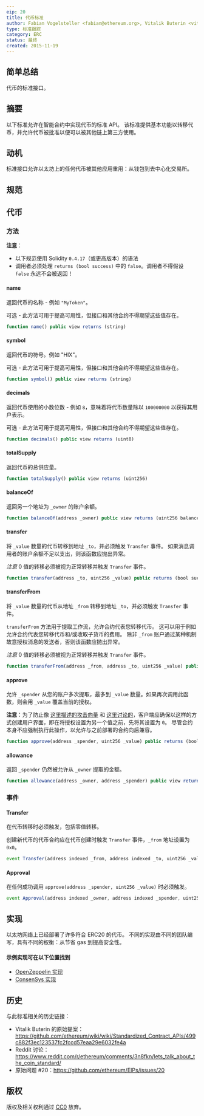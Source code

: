 ```yaml
---
eip: 20
title: 代币标准
author: Fabian Vogelsteller <fabian@ethereum.org>, Vitalik Buterin <vitalik.buterin@ethereum.org>
type: 标准跟踪
category: ERC
status: 最终
created: 2015-11-19
---
```


## 简单总结

代币的标准接口。


## 摘要

以下标准允许在智能合约中实现代币的标准 API。
该标准提供基本功能以转移代币，并允许代币被批准以便可以被其他链上第三方使用。


## 动机

标准接口允许以太坊上的任何代币被其他应用重用：从钱包到去中心化交易所。


## 规范

## 代币
### 方法

**注意**：
 - 以下规范使用 Solidity `0.4.17`（或更高版本）的语法
 - 调用者必须处理 `returns (bool success)` 中的 `false`。调用者不得假设 `false` 永远不会被返回！


#### name

返回代币的名称 - 例如 `"MyToken"`。

可选 - 此方法可用于提高可用性，但接口和其他合约不得期望这些值存在。


``` js
function name() public view returns (string)
```


#### symbol

返回代币的符号。例如 "HIX"。

可选 - 此方法可用于提高可用性，但接口和其他合约不得期望这些值存在。

``` js
function symbol() public view returns (string)
```



#### decimals

返回代币使用的小数位数 - 例如 `8`，意味着将代币数量除以 `100000000` 以获得其用户表示。

可选 - 此方法可用于提高可用性，但接口和其他合约不得期望这些值存在。

``` js
function decimals() public view returns (uint8)
```


#### totalSupply

返回代币的总供应量。

``` js
function totalSupply() public view returns (uint256)
```



#### balanceOf

返回另一个地址为 `_owner` 的账户余额。

``` js
function balanceOf(address _owner) public view returns (uint256 balance)
```



#### transfer

将 `_value` 数量的代币转移到地址 `_to`，并必须触发 `Transfer` 事件。
如果消息调用者的账户余额不足以支出，则该函数应抛出异常。

*注意* 0 值的转移必须被视为正常转移并触发 `Transfer` 事件。

``` js
function transfer(address _to, uint256 _value) public returns (bool success)
```



#### transferFrom

将 `_value` 数量的代币从地址 `_from` 转移到地址 `_to`，并必须触发 `Transfer` 事件。

`transferFrom` 方法用于提取工作流，允许合约代表您转移代币。
这可以用于例如允许合约代表您转移代币和/或收取子货币的费用。
除非 `_from` 账户通过某种机制故意授权消息的发送者，否则该函数应抛出异常。

*注意* 0 值的转移必须被视为正常转移并触发 `Transfer` 事件。

``` js
function transferFrom(address _from, address _to, uint256 _value) public returns (bool success)
```



#### approve

允许 `_spender` 从您的账户多次提取，最多到 `_value` 数量。如果再次调用此函数，则会用 `_value` 覆盖当前的授权。

**注意**：为了防止像 [这里描述的攻击向量](https://docs.google.com/document/d/1YLPtQxZu1UAvO9cZ1O2RPXBbT0mooh4DYKjA_jp-RLM/) 和 [这里讨论的](https://github.com/ethereum/EIPs/issues/20#issuecomment-263524729)，客户端应确保以这样的方式创建用户界面，即在将授权设置为另一个值之前，先将其设置为 `0`。
尽管合约本身不应强制执行此操作，以允许与之前部署的合约向后兼容。

``` js
function approve(address _spender, uint256 _value) public returns (bool success)
```


#### allowance

返回 `_spender` 仍然被允许从 `_owner` 提取的金额。

``` js
function allowance(address _owner, address _spender) public view returns (uint256 remaining)
```



### 事件


#### Transfer

在代币转移时必须触发，包括零值转移。

创建新代币的代币合约应在代币创建时触发 `Transfer` 事件，`_from` 地址设置为 `0x0`。

``` js
event Transfer(address indexed _from, address indexed _to, uint256 _value)
```



#### Approval

在任何成功调用 `approve(address _spender, uint256 _value)` 时必须触发。

``` js
event Approval(address indexed _owner, address indexed _spender, uint256 _value)
```



## 实现

以太坊网络上已经部署了许多符合 ERC20 的代币。
不同的实现由不同的团队编写，具有不同的权衡：从节省 gas 到提高安全性。

#### 示例实现可在以下位置找到
- [OpenZeppelin 实现](../assets/eip-20/OpenZeppelin-ERC20.sol)
- [ConsenSys 实现](../assets/eip-20/Consensys-EIP20.sol)


## 历史

与此标准相关的历史链接：

- Vitalik Buterin 的原始提案：https://github.com/ethereum/wiki/wiki/Standardized_Contract_APIs/499c882f3ec123537fc2fccd57eaa29e6032fe4a
- Reddit 讨论：https://www.reddit.com/r/ethereum/comments/3n8fkn/lets_talk_about_the_coin_standard/
- 原始问题 #20：https://github.com/ethereum/EIPs/issues/20



## 版权
版权及相关权利通过 [CC0](../LICENSE.md) 放弃。
